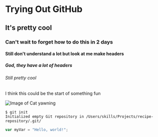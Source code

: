 # Trying Out GitHub
## It's pretty cool
### Can't wait to forget how to do this in 2 days
#### Still don't understand a lot but look at me make headers
##### God, they have a lot of headers
###### Still pretty cool

I think this could be the start of something fun

![Image of Cat yawning](https://cdn.britannica.com/70/234870-050-D4D024BB/Orange-colored-cat-yawns-displaying-teeth.jpg)

```
$ git init
Initialized empty Git repository in /Users/skills/Projects/recipe-repository/.git/
```

``` javascript
var myVar = "Hello, world!";
```
